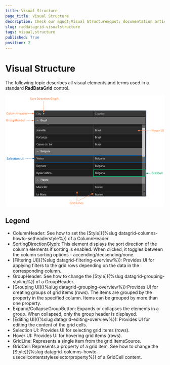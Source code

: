 ```yaml
---
title: Visual Structure
page_title: Visual Structure
description: Check our &quot;Visual Structure&quot; documentation article for RadDataGrid for UWP control.
slug: raddatagrid-visualstructure
tags: visual,structure
published: True
position: 2
---
```


# Visual Structure

The following topic describes all visual elements and terms used in a standard **RadDataGrid** control.

![Data Grid Visual Structure](images/DataGridVisualStructure.png)

## Legend

* ColumnHeader: See how to set the [Style]({%slug datagrid-columns-howto-setheaderstyle%}) of a ColumnHeader.
* SortingDirectionGlyph: This element displays the sort direction of the column elements if sorting is enabled. When clicked, it toggles between the column sorting options - accending/decsending/none.
* [Filtering UI]({%slug datagrid-filtering-overview%}): Provides UI for applying filters to the grid rows depending on the data in the corresponding column.
* GroupHeader: See how to change the [Style]({%slug datagrid-grouping-styling%}) of a GroupHeader.
* [Grouping UI]({%slug datagrid-grouping-overview%}):Provides UI for creating groups of grid items (rows). The items are grouped by the property in the specified column. Items can be grouped by more than one property.
* Expand/CollapseGroupButton: Expands or collapses the elements in a group. When collapsed, only the group header is displayed.
* [Editing UI]({%slug datagrid-editing-overview%}): Provides UI for editing the content of the grid cells.
* Selection UI: Provides UI for selecting grid items (rows).
* Hover UI: Provides UI for hovering grid items (rows).
* GridLine: Represents a single item from the grid ItemsSource.
* GridCell: Represents a property of a grid item. See how to change the [Style]({%slug datagrid-columns-howto-usecellcontentstyleselectorproperty%}) of a GridCell content.

